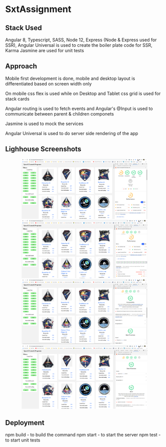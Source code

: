 # SxtAssignment

## Stack Used
Angular 8, Typescript, SASS, Node 12, Express (Node & Express used for SSR), Angular Universal is used to create the boiler plate code for SSR, Karma Jasmine are used for unit tests

## Approach
Mobile first development is done, mobile and desktop layout is differentiated based on screen width only

On mobile css flex is used while on Desktop and Tablet css grid is used for stack cards

Angular routing is used to fetch events and Angular's @Input is used to communicate between parent & children componets

Jasmine is used to mock the services

Angular Universal is used to do server side rendering of the app

## Lighhouse Screenshots
<div align="center">
    <img src="/screenshots/lh1.png" width="400px"</img> 
</div>

<div align="center">
    <img src="/screenshots/lh2.png" width="400px"</img> 
</div>

<div align="center">
    <img src="/screenshots/lh3.png" width="400px"</img> 
</div>

<div align="center">
    <img src="/screenshots/lh4.png" width="400px"</img> 
</div>

## Deployment
npm build - to build the command
npm start - to start the server
npm test - to start unit tests
